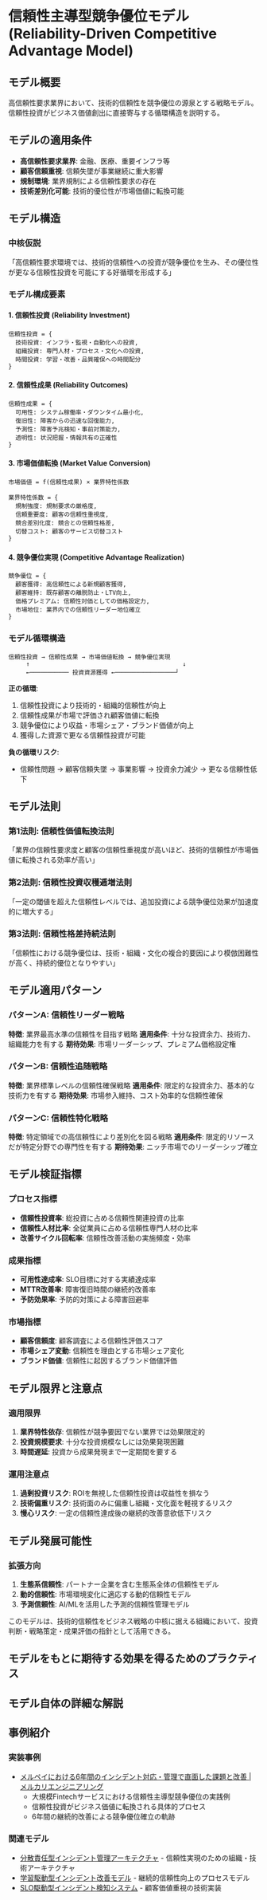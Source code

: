 # 信頼性主導型競争優位モデル (Reliability-Driven Competitive Advantage Model)

## モデル概要
高信頼性要求業界において、技術的信頼性を競争優位の源泉とする戦略モデル。信頼性投資がビジネス価値創出に直接寄与する循環構造を説明する。

## モデルの適用条件
- **高信頼性要求業界**: 金融、医療、重要インフラ等
- **顧客信頼重視**: 信頼失墜が事業継続に重大影響
- **規制環境**: 業界規制による信頼性要求の存在
- **技術差別化可能**: 技術的優位性が市場価値に転換可能

## モデル構造

### 中核仮説
「高信頼性要求環境では、技術的信頼性への投資が競争優位を生み、その優位性が更なる信頼性投資を可能にする好循環を形成する」

### モデル構成要素

#### 1. 信頼性投資 (Reliability Investment)
```
信頼性投資 = {
  技術投資: インフラ・監視・自動化への投資,
  組織投資: 専門人材・プロセス・文化への投資,
  時間投資: 学習・改善・品質確保への時間配分
}
```

#### 2. 信頼性成果 (Reliability Outcomes)
```
信頼性成果 = {
  可用性: システム稼働率・ダウンタイム最小化,
  復旧性: 障害からの迅速な回復能力,
  予測性: 障害予兆検知・事前対策能力,
  透明性: 状況把握・情報共有の正確性
}
```

#### 3. 市場価値転換 (Market Value Conversion)
```
市場価値 = f(信頼性成果) × 業界特性係数

業界特性係数 = {
  規制強度: 規制要求の厳格度,
  信頼重要度: 顧客の信頼性重視度,
  競合差別化度: 競合との信頼性格差,
  切替コスト: 顧客のサービス切替コスト
}
```

#### 4. 競争優位実現 (Competitive Advantage Realization)
```
競争優位 = {
  顧客獲得: 高信頼性による新規顧客獲得,
  顧客維持: 既存顧客の離脱防止・LTV向上,
  価格プレミアム: 信頼性対価としての価格設定力,
  市場地位: 業界内での信頼性リーダー地位確立
}
```

### モデル循環構造

```
信頼性投資 → 信頼性成果 → 市場価値転換 → 競争優位実現
     ↑                                           ↓
     ←─────────── 投資資源獲得 ←─────────────────┘
```

**正の循環**:
1. 信頼性投資により技術的・組織的信頼性が向上
2. 信頼性成果が市場で評価され顧客価値に転換
3. 競争優位により収益・市場シェア・ブランド価値が向上
4. 獲得した資源で更なる信頼性投資が可能

**負の循環リスク**:
- 信頼性問題 → 顧客信頼失墜 → 事業影響 → 投資余力減少 → 更なる信頼性低下

## モデル法則

### 第1法則: 信頼性価値転換法則
「業界の信頼性要求度と顧客の信頼性重視度が高いほど、技術的信頼性が市場価値に転換される効率が高い」

### 第2法則: 信頼性投資収穫逓増法則
「一定の閾値を超えた信頼性レベルでは、追加投資による競争優位効果が加速度的に増大する」

### 第3法則: 信頼性格差持続法則
「信頼性における競争優位は、技術・組織・文化の複合的要因により模倣困難性が高く、持続的優位となりやすい」

## モデル適用パターン

### パターンA: 信頼性リーダー戦略
**特徴**: 業界最高水準の信頼性を目指す戦略
**適用条件**: 十分な投資余力、技術力、組織能力を有する
**期待効果**: 市場リーダーシップ、プレミアム価格設定権

### パターンB: 信頼性追随戦略
**特徴**: 業界標準レベルの信頼性確保戦略
**適用条件**: 限定的な投資余力、基本的な技術力を有する
**期待効果**: 市場参入維持、コスト効率的な信頼性確保

### パターンC: 信頼性特化戦略
**特徴**: 特定領域での高信頼性により差別化を図る戦略
**適用条件**: 限定的リソースだが特定分野での専門性を有する
**期待効果**: ニッチ市場でのリーダーシップ確立

## モデル検証指標

### プロセス指標
- **信頼性投資率**: 総投資に占める信頼性関連投資の比率
- **信頼性人材比率**: 全従業員に占める信頼性専門人材の比率
- **改善サイクル回転率**: 信頼性改善活動の実施頻度・効率

### 成果指標
- **可用性達成率**: SLO目標に対する実績達成率
- **MTTR改善率**: 障害復旧時間の継続的改善率
- **予防効果率**: 予防的対策による障害回避率

### 市場指標
- **顧客信頼度**: 顧客調査による信頼性評価スコア
- **市場シェア変動**: 信頼性を理由とする市場シェア変化
- **ブランド価値**: 信頼性に起因するブランド価値評価

## モデル限界と注意点

### 適用限界
1. **業界特性依存**: 信頼性が競争要因でない業界では効果限定的
2. **投資規模要求**: 十分な投資規模なしには効果発現困難
3. **時間遅延**: 投資から成果発現まで一定期間を要する

### 運用注意点
1. **過剰投資リスク**: ROIを無視した信頼性投資は収益性を損なう
2. **技術偏重リスク**: 技術面のみに偏重し組織・文化面を軽視するリスク
3. **慢心リスク**: 一定の信頼性達成後の継続的改善意欲低下リスク

## モデル発展可能性

### 拡張方向
1. **生態系信頼性**: パートナー企業を含む生態系全体の信頼性モデル
2. **動的信頼性**: 市場環境変化に適応する動的信頼性モデル
3. **予測信頼性**: AI/MLを活用した予測的信頼性管理モデル

このモデルは、技術的信頼性をビジネス戦略の中核に据える組織において、投資判断・戦略策定・成果評価の指針として活用できる。

## モデルをもとに期待する効果を得るためのプラクティス

## モデル自体の詳細な解説

## 事例紹介

### 実装事例
- [メルペイにおける6年間のインシデント対応・管理で直面した課題と改善 | メルカリエンジニアリング](https://engineering.mercari.com/blog/entry/20250617-56adf5904e/)
  - 大規模Fintechサービスにおける信頼性主導型競争優位の実践例
  - 信頼性投資がビジネス価値に転換される具体的プロセス
  - 6年間の継続的改善による競争優位確立の軌跡

### 関連モデル
- [分散責任型インシデント管理アーキテクチャ](../02_Container/SRE/分散責任型インシデント管理アーキテクチャ.md) - 信頼性実現のための組織・技術アーキテクチャ
- [学習駆動型インシデント改善モデル](../03_Component/SRE/学習駆動型インシデント改善モデル.md) - 継続的信頼性向上のプロセスモデル
- [SLO駆動型インシデント検知システム](../04_Code/SRE/SLO駆動型インシデント検知システム.md) - 顧客価値重視の技術実装